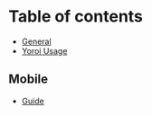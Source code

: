 # Table of contents

* [General](README.md)
* [Yoroi Usage](yoroi-usage.md)

## Mobile

* [Guide](mobile/guide.md)


